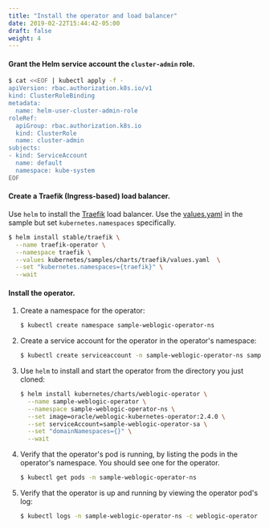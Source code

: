```yaml
---
title: "Install the operator and load balancer"
date: 2019-02-22T15:44:42-05:00
draft: false
weight: 4
---
```


#### Grant the Helm service account the `cluster-admin` role.

```bash
$ cat <<EOF | kubectl apply -f -
apiVersion: rbac.authorization.k8s.io/v1
kind: ClusterRoleBinding
metadata:
  name: helm-user-cluster-admin-role
roleRef:
  apiGroup: rbac.authorization.k8s.io
  kind: ClusterRole
  name: cluster-admin
subjects:
- kind: ServiceAccount
  name: default
  namespace: kube-system
EOF
```

#### Create a Traefik (Ingress-based) load balancer.

Use `helm` to install the [Traefik](http://github.com/oracle/weblogic-kubernetes-operator/blob/master/kubernetes/samples/charts/traefik/README.md) load balancer. Use the [values.yaml](http://github.com/oracle/weblogic-kubernetes-operator/blob/master/kubernetes/samples/charts/traefik/values.yaml) in the sample but set `kubernetes.namespaces` specifically.

```bash
$ helm install stable/traefik \
  --name traefik-operator \
  --namespace traefik \
  --values kubernetes/samples/charts/traefik/values.yaml  \
  --set "kubernetes.namespaces={traefik}" \
  --wait
```

#### Install the operator.

1.  Create a namespace for the operator:

    ```bash
    $ kubectl create namespace sample-weblogic-operator-ns
    ```

1.	Create a service account for the operator in the operator's namespace:

    ```bash
    $ kubectl create serviceaccount -n sample-weblogic-operator-ns sample-weblogic-operator-sa
    ```

1.  Use `helm` to install and start the operator from the directory you just cloned:	 

    ```bash
    $ helm install kubernetes/charts/weblogic-operator \
      --name sample-weblogic-operator \
      --namespace sample-weblogic-operator-ns \
      --set image=oracle/weblogic-kubernetes-operator:2.4.0 \
      --set serviceAccount=sample-weblogic-operator-sa \
      --set "domainNamespaces={}" \
      --wait
    ```

1. Verify that the operator's pod is running, by listing the pods in the operator's namespace. You should see one for the operator.

    ```bash
    $ kubectl get pods -n sample-weblogic-operator-ns
    ```

1.  Verify that the operator is up and running by viewing the operator pod's log:

    ```bash
    $ kubectl logs -n sample-weblogic-operator-ns -c weblogic-operator deployments/weblogic-operator
    ```
